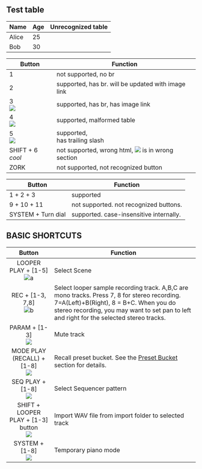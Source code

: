## Test table

| Name  | Age | Unrecognized table |
|-------|-----|--------------------|
| Alice | 25  |                    |       
| Bob   | 30  |                    |


| Button             | Function                                           |
|--------------------|----------------------------------------------------|
| 1                  | not supported, no br                               |
| 2 <br>             | supported, has br. will be updated with image link |
| 3 <br> ![](./poop) | supported, has br, has image link                  |
 4 <br> ![](./poop) | supported, malformed table
| 5 <br/> ![](./poop) | supported, <br/> has trailing slash          |
| SHIFT + 6 <i>cool</i> | not supported, wrong html, ![](./poop) is in wrong section          |
| ZORK               | not supported, not recognized button               |

| Button                  | Function                                |
|-------------------------|-----------------------------------------|
| 1 + 2 + 3 <br>          | supported                               |
| 9 + 10 + 11 <br>        | not supported. not recognized buttons.  |
| SYSTEM + Turn dial <br> | supported. case-insensitive internally. |

## BASIC SHORTCUTS

Button | Function
:------------: | -------------
LOOPER PLAY + [1-5] <br> ![a](./manual_images/but/lplay_1..5.png) | Select Scene
REC + [1-3, 7,8] <br> ![b](./manual_images/but/lr_1..378.png) | Select looper sample recording track. A,B,C are mono tracks. Press 7, 8 for stereo recording. 7=A(Left)+B(Right), 8 = B+C. When you do stereo recording, you may want to set pan to left and right for the selected stereo tracks. 
PARAM + [1-3] <br> ![](./manual_images/but/param_1..3.png) | Mute track
MODE PLAY (RECALL) + [1-8] <br> ![](./manual_images/but/mplay_1..8.png) | Recall preset bucket. See the [Preset Bucket](#preset-bucket) section for details.
SEQ PLAY + [1-8] <br> ![](./manual_images/but/mplay_1..8_d.png) | Select Sequencer pattern
SHIFT + LOOPER PLAY + [1-3] button <br> ![](./manual_images/but/s_lplay_1..3.png) | Import WAV file from import folder to selected track
SYSTEM + [1-8] <br> ![](./manual_images/but/sys_1..8.png) | Temporary piano mode


